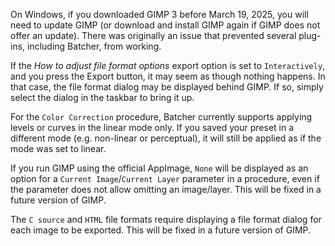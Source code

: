 On Windows, if you downloaded GIMP 3 before March 19, 2025, you will need to update GIMP (or download and install GIMP again if GIMP does not offer an update). There was originally an issue that prevented several plug-ins, including Batcher, from working.

If the *How to adjust file format options* export option is set to `Interactively`, and you press the Export button, it may seem as though nothing happens.
In that case, the file format dialog may be displayed behind GIMP.
If so, simply select the dialog in the taskbar to bring it up.

For the `Color Correction` procedure, Batcher currently supports applying levels or curves in the linear mode only. If you saved your preset in a different mode (e.g. non-linear or perceptual), it will still be applied as if the mode was set to linear.

If you run GIMP using the official AppImage, `None` will be displayed as an option for a `Current Image`/`Current Layer` parameter in a procedure, even if the parameter does not allow omitting an image/layer. This will be fixed in a future version of GIMP.

The `C source` and `HTML` file formats require displaying a file format dialog for each image to be exported. This will be fixed in a future version of GIMP.
